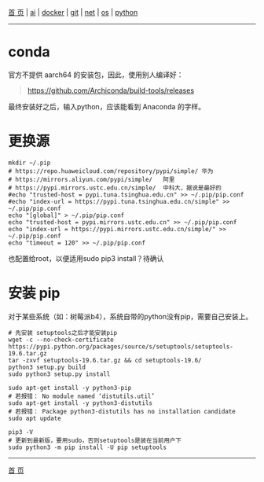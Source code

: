 [首 页](https://patrickj-fd.github.io/index) | [ai](https://patrickj-fd.github.io/mdfiles/ai/index) | [docker](https://patrickj-fd.github.io/mdfiles/docker/index) | [git](https://patrickj-fd.github.io/mdfiles/git/index) | [net](https://patrickj-fd.github.io/mdfiles/net/index) | [os](https://patrickj-fd.github.io/mdfiles/os/index) | [python](https://patrickj-fd.github.io/mdfiles/python/index)

---
# conda
官方不提供 aarch64 的安装包，因此，使用别人编译好：
> https://github.com/Archiconda/build-tools/releases

最终安装好之后，输入python，应该能看到 Anaconda 的字样。

# 更换源
```shell
mkdir ~/.pip
# https://repo.huaweicloud.com/repository/pypi/simple/ 华为
# https://mirrors.aliyun.com/pypi/simple/   阿里
# https://pypi.mirrors.ustc.edu.cn/simple/  中科大，据说是最好的
#echo "trusted-host = pypi.tuna.tsinghua.edu.cn" >> ~/.pip/pip.conf
#echo "index-url = https://pypi.tuna.tsinghua.edu.cn/simple" >> ~/.pip/pip.conf
echo "[global]" > ~/.pip/pip.conf
echo "trusted-host = pypi.mirrors.ustc.edu.cn" >> ~/.pip/pip.conf
echo "index-url = https://pypi.mirrors.ustc.edu.cn/simple/" >> ~/.pip/pip.conf
echo "timeout = 120" >> ~/.pip/pip.conf
```

也配置给root，以便适用sudo pip3 install？待确认

# 安装 pip
对于某些系统（如：树莓派b4），系统自带的python没有pip，需要自己安装上。
```shell
# 先安装 setuptools之后才能安装pip
wget -c --no-check-certificate https://pypi.python.org/packages/source/s/setuptools/setuptools-19.6.tar.gz
tar -zxvf setuptools-19.6.tar.gz && cd setuptools-19.6/
python3 setup.py build
sudo python3 setup.py install

sudo apt-get install -y python3-pip
# 若报错： No module named ‘distutils.util’
sudo apt-get install -y python3-distutils
# 若报错： Package python3-distutils has no installation candidate
sudo apt update

pip3 -V
# 更新到最新版，要用sudo，否则setuptools是装在当前用户下
sudo python3 -m pip install -U pip setuptools
```

---

[首 页](https://patrickj-fd.github.io)

